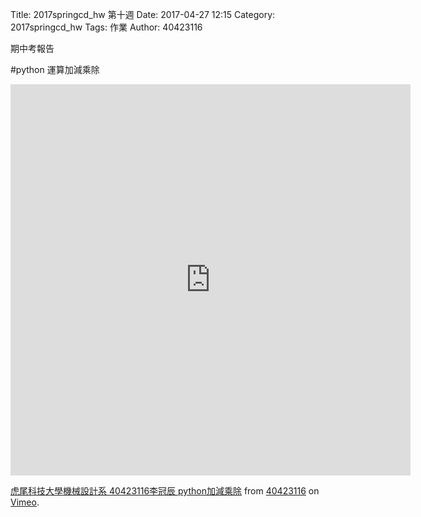 Title: 2017springcd_hw 第十週
Date: 2017-04-27 12:15
Category: 2017springcd_hw
Tags: 作業
Author: 40423116

期中考報告

<!-- PELICAN_END_SUMMARY -->
#python 運算加減乘除

<iframe src="https://player.vimeo.com/video/214950724" width="640" height="626" frameborder="0" webkitallowfullscreen mozallowfullscreen allowfullscreen></iframe>
<p><a href="https://vimeo.com/214950724">虎尾科技大學機械設計系 40423116李冠辰 python加減乘除</a> from <a href="https://vimeo.com/user47573583">40423116</a> on <a href="https://vimeo.com">Vimeo</a>.</p>

<!-- 導入 Brython 標準程式庫 -->
 
<script src="../data/Brython-3.3.1/brython.js"></script>
<script src="../data/Brython-3.3.1/brython_stdlib.js"></script>
 
<!-- 啟動 Brython -->
<script>
window.onload=function(){
// 設定 data/py 為共用程式路徑
brython({debug:1, pythonpath:['./../data/py']});
}
</script>
 
<!-- 以下實際利用  Brython 畫四連桿 trace point 路徑-->
<canvas id="fourbar" width="800" height="600"></canvas>
 
<script type="text/python3">
from browser import document as doc
from browser import html
import math
# 導入 fourbar 
import fourbar
# 準備繪圖畫布
canvas = doc["fourbar"]
ctx = canvas.getContext("2d")
 
 '''
 # First of all, the import of some libraries
from browser import document as doc
from browser import html

# All the elements will be inserted in the div with the "container" id
container = doc['container']

# We create a new div element
newdiv = html.DIV(id = "new-div")
# Now we add some style
newdiv.style = {"padding": "5px", 
               "backgroundColor": "#ADD8E6"}

# Now, lets add a table with a column with numbers and a
# column with a word on each cell
text = "Brython is really cool"
textlist = text.split()
table = html.TABLE()
for i, word in enumerate(textlist):
    table <= html.TR(html.TD(i + 1) + 
                     html.TD(word))
# Now we add some style to the table
table.style = {"padding": "5px", 
               "backgroundColor": "#aaaaaa",
               "width": "100%"}
# Now we add the table to the new div previously created
newdiv <= table + html.BR()

# a form? why not?
form = html.FORM()
input1 = html.INPUT(type="text", name="firstname", value="First name")
input2 = html.INPUT(type="text", name="lastname", value="Last name")
input3 = html.BUTTON("Button with no action!")
form <= input1 + html.BR() + input2 + html.BR() + input3

newdiv <= form + html.BR()

# Finally, we will add something more 'HTML5istic', a canvas with
# a color gradient in the newdiv previously created and below the form
canvas = html.CANVAS(width = 300, height = 300)
canvas.style = {"width": "100%"}
ctx = canvas.getContext('2d')
ctx.rect(0, 0, 300, 300)
grd = ctx.createRadialGradient(150, 150, 10, 150, 150, 150)
grd.addColorStop(0, '#8ED6FF')
grd.addColorStop(1, '#004CB3')
ctx.fillStyle = grd
ctx.fill()

newdiv <= canvas

# And finally we append the newdiv element
# to the parent, in this case the div with the "container" id
container <= newdiv
 '''
 
# y 軸向上移動 pixel 數
y_lift = 150
 
# 將 y 轉為向上為正
def newy(y):
    return (canvas.height - y - y_lift)
 
# 所有尺寸放大倍數
ratio = 4
 
# 畫線函式
def line(ctx, ax, ay, bx, by, width=1, color='blue'):
    ctx.beginPath()
    ctx.strokeStyle = color
    ctx.lineWidth = width
    # 直接轉換 y 座標
    ctx.moveTo(ax*ratio, newy(ay*ratio))
    ctx.lineTo(bx*ratio, newy(by*ratio))
    ctx.stroke()
    ctx.closePath()
 
degree = math.pi/180
ax = 60
ay = 0
bx = 120
by = 0
bac = 0
ac = 30
cd = 50
db = 60
ce = 50
ed = 50
 
# 利用 fourbar 物件建立案例
f = fourbar.fourbar(ax = 60, ay = 0, bx = 120, by = 0, bac = 0, ac = 30, cd = 50, db = 60, ce = 50, ed = 50)
 
# 兩條軸線
#line(ctx, 0, 0, 0, 100, 3, 'blue')
#line(ctx, 0, 0, 100, 0, 3, 'blue')
# base line
#line(ctx, ax, ay, bx, by, 3, 'red')
f.bac = 0
for j in range(10):
    f.ce = 50 - j *3
    # link1
    line(ctx, f.ax, f.ay, f.cx, f.cy, 3, 'blue')
    # link2
    line(ctx, f.cx, f.cy, f.dx, f.dy, 3, 'blue')
    # link3
    line(ctx, f.dx, f.dy, f.bx, f.by, 3, 'blue')
    # triangle sides
    line(ctx, f.cx, f.cy, f.ex, f.ey, 1, 'black')
    line(ctx, f.dx, f.dy, f.ex, f.ey, 1, 'black')
    # 進入 e 點輪廓繪製流程
    # f.bac = 0 開始繪圖
    # 直接轉換 y 座標
    ctx.moveTo(f.ex*ratio, newy(f.ey*ratio))
    ctx.beginPath()
    ctx.strokeStyle = 'red'
    ctx.lineWidth = 1
    for i in range(0, 365, 5):
        f.bac = i *degree
        ctx.lineTo(f.ex*ratio, newy(f.ey*ratio))
    ctx.stroke()
    ctx.closePath()
</script>
<pre>            </pre>